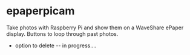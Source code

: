 # epaperpicam
Take photos with Raspberry Pi and show them on a WaveShare ePaper display.
Buttons to loop through past photos.
* option to delete -- in progress....
